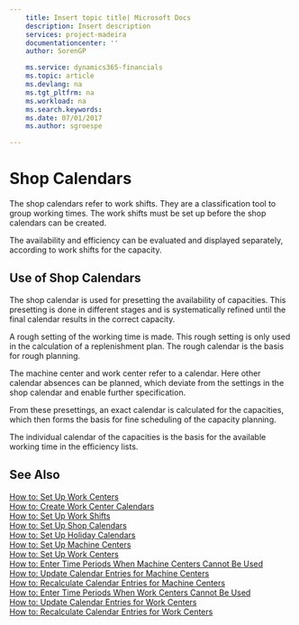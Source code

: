 ```yaml
---
    title: Insert topic title| Microsoft Docs
    description: Insert description
    services: project-madeira
    documentationcenter: ''
    author: SorenGP

    ms.service: dynamics365-financials
    ms.topic: article
    ms.devlang: na
    ms.tgt_pltfrm: na
    ms.workload: na
    ms.search.keywords:
    ms.date: 07/01/2017
    ms.author: sgroespe

---
```

# Shop Calendars
The shop calendars refer to work shifts. They are a classification tool to group working times. The work shifts must be set up before the shop calendars can be created.  
  
 The availability and efficiency can be evaluated and displayed separately, according to work shifts for the capacity.  
  
## Use of Shop Calendars  
 The shop calendar is used for presetting the availability of capacities. This presetting is done in different stages and is systematically refined until the final calendar results in the correct capacity.  
  
 A rough setting of the working time is made. This rough setting is only used in the calculation of a replenishment plan. The rough calendar is the basis for rough planning.  
  
 The machine center and work center refer to a calendar. Here other calendar absences can be planned, which deviate from the settings in the shop calendar and enable further specification.  
  
 From these presettings, an exact calendar is calculated for the capacities, which then forms the basis for fine scheduling of the capacity planning.  
  
 The individual calendar of the capacities is the basis for the available working time in the efficiency lists.  
  
## See Also  
 [How to: Set Up Work Centers](../how-to-set-up-work-centers.md)   
 [How to: Create Work Center Calendars](../how-to-create-work-center-calendars.md)   
 [How to: Set Up Work Shifts](../how-to-set-up-work-shifts.md)   
 [How to: Set Up Shop Calendars](../how-to-set-up-shop-calendars.md)   
 [How to: Set Up Holiday Calendars](../how-to-set-up-holiday-calendars.md)   
 [How to: Set Up Machine Centers](../how-to-set-up-machine-centers.md)   
 [How to: Set Up Work Centers](../how-to-set-up-work-centers.md)   
 [How to: Enter Time Periods When Machine Centers Cannot Be Used](../how-to-enter-time-periods-when-machine-centers-cannot-be-used.md)   
 [How to: Update Calendar Entries for Machine Centers](../how-to-update-calendar-entries-for-machine-centers.md)   
 [How to: Recalculate Calendar Entries for Machine Centers](../how-to-recalculate-calendar-entries-for-machine-centers.md)   
 [How to: Enter Time Periods When Work Centers Cannot Be Used](../how-to-enter-time-periods-when-work-centers-cannot-be-used.md)   
 [How to: Update Calendar Entries for Work Centers](../how-to-update-calendar-entries-for-work-centers.md)   
 [How to: Recalculate Calendar Entries for Work Centers](../how-to-recalculate-calendar-entries-for-work-centers.md)